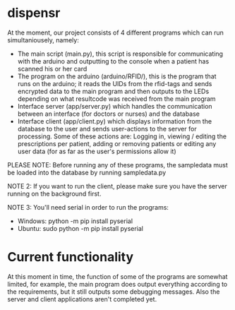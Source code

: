 # dispensr
At the moment, our project consists of 4 different programs which can run simultaniousely, namely:
- The main script (main.py), this script is responsible for communicating with the arduino and outputting to the console when a patient has scanned his or her card
- The program on the arduino (arduino/RFID/), this is the program that runs on the arduino; it reads the UIDs from the rfid-tags and sends encrypted data to the main program and then outputs to the LEDs depending on what resultcode was received from the main program
- Interface server (app/server.py) which handles the communication between an interface (for doctors or nurses) and the database
- Interface client (app/client.py) which displays information from the database to the user and sends user-actions to the server for processing. Some of these actions are: Logging in, viewing / editing the prescriptions per patient, adding or removing patients or editing any user data (for as far as the user's permissions allow it)

PLEASE NOTE: Before running any of these programs, the sampledata must be loaded into the database by running sampledata.py

NOTE 2: If you want to run the client, please make sure you have the server running on the background first.

NOTE 3: You'll need serial in order to run the programs:
- Windows: python -m pip install pyserial
- Ubuntu: sudo python -m pip install pyserial

# Current functionality
At this moment in time, the function of some of the programs are somewhat limited, for example, the main program does output everything according to the requirements, but it still outputs some debugging messages. Also the server and client applications aren't completed yet.
